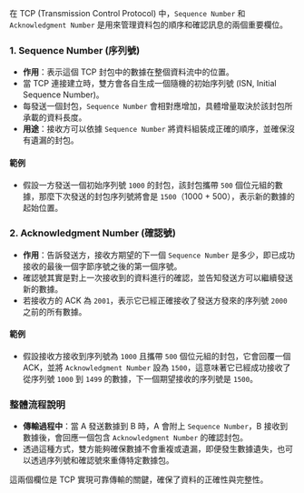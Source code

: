 在 TCP (Transmission Control Protocol) 中，`Sequence Number` 和 `Acknowledgment Number` 是用來管理資料包的順序和確認訊息的兩個重要欄位。

### 1. **Sequence Number (序列號)**

- **作用**：表示這個 TCP 封包中的數據在整個資料流中的位置。
- 當 TCP 連接建立時，雙方會各自生成一個隨機的初始序列號 (ISN, Initial Sequence Number)。
- 每發送一個封包，`Sequence Number` 會相對應增加，具體增量取決於該封包所承載的資料長度。
- **用途**：接收方可以依據 `Sequence Number` 將資料組裝成正確的順序，並確保沒有遺漏的封包。

#### 範例

- 假設一方發送一個初始序列號 `1000` 的封包，該封包攜帶 `500` 個位元組的數據，那麼下次發送的封包序列號將會是 `1500`（1000 + 500），表示新的數據的起始位置。

### 2. **Acknowledgment Number (確認號)**

- **作用**：告訴發送方，接收方期望的下一個 `Sequence Number` 是多少，即已成功接收的最後一個字節序號之後的第一個序號。
- 確認號其實是對上一次接收到的資料進行的確認，並告知發送方可以繼續發送新的數據。
- 若接收方的 ACK 為 `2001`，表示它已經正確接收了發送方發來的序列號 `2000` 之前的所有數據。

#### 範例

- 假設接收方接收到序列號為 `1000` 且攜帶 `500` 個位元組的封包，它會回覆一個 ACK，並將 `Acknowledgment Number` 設為 `1500`，這意味著它已經成功接收了從序列號 `1000` 到 `1499` 的數據，下一個期望接收的序列號是 `1500`。

### 整體流程說明

- **傳輸過程中**：當 A 發送數據到 B 時，A 會附上 `Sequence Number`，B 接收到數據後，會回應一個包含 `Acknowledgment Number` 的確認封包。
- 透過這種方式，雙方能夠確保數據不會重複或遺漏，即便發生數據遺失，也可以透過序列號和確認號來重傳特定數據包。

這兩個欄位是 TCP 實現可靠傳輸的關鍵，確保了資料的正確性與完整性。